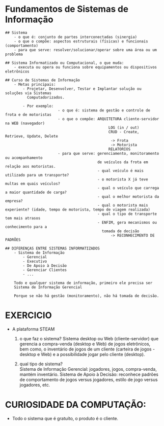 # Fundamentos de Sistemas de Informação
    ## Sistema  
        - o que é: conjunto de partes interconectadas (sinergia) 
        - o que o compõe: aspectos estruturais (físicas) e funcionais (comportamento)
        - para que serve: resolver/solucionar/operar sobre uma área ou um problema

    ## Sistema Informatizado ou Computacional, o que muda:
        - executa ou opera ou funciona sobre equipamentos ou dispositivos eletrônicos

    ## Curso de Sistemas de Informação
        - Metas principais:
            - Projetar, Desenvolver, Testar e Implantar solução ou soluções via Sistemas
              Computadorizados.

            - Por exemplo: 
                            - o que é: sistema de gestão e controle de frota e de motoristas
                            - o que o compõe: ARQUITETURA cliente-servidor na WEB (navegador)
                                                   LOG (in / out)
                                                   CRUD - Create, Retrieve, Update, Delete
                                                    -> Frota
                                                    -> Motorista
                                                   RELATORIOS
                            - para que serve: gerenciamento, monitoramento ou acompanhamento
                                              de veículos da frota em relação aos motoristas.
                                              - qual veículo é mais utilizado para um transporte?
                                              - o motorista X já teve multas em quais veículos?
                                              - qual o veículo que carrega a maior quantidade de carga?
                                              - qual o melhor motorista da empresa?
                                              - qual o motorista mais experiente? (idade, tempo de motorista, tempo de viagem realizada) 
                                              - qual o tipo de transporte tem mais atrasos
                                              - ENFIM, gera mecanismos ou conhecimento para a 
                                                tomada de decisão
                                                    -> RECONHECIMENTO DE PADRÕES

    ## DIFERENÇAS ENTRE SISTEMAS INFORMATIZADOS
        - Sistema de Informação
            - Gerencial
            - Executivo
            - De Apoio à Decisão
            - Gerenciar Clientes
            - ...     

        Todo e qualquer sistema de informação, primeiro ele precisa ser 
        Sistema de Informação Gerencial            

        Porque se não há gestão (monitoramento), não há tomada de decisão.
                            


# EXERCICIO
  - A plataforma STEAM
    1) o que faz o sistema?
      Sistema desktop ou Web (cliente-servidor) que gerencia a compra-venda (desktop e Web) 
      de jogos eletrônicos, bem como, o inventário de jogos de um cliente 
      (carteira de jogos - desktop e Web) e a possibilidade jogar pelo cliente (desktop).
    
    
    2) qual tipo de sistema?   
      Sistema de Informação Gerencial: jogadores, jogos, compra-venda, mantém inventário.
      Sistema de Apoio à Decisão: reconhece padrões de comportamento de jogos versus jogadores,
                                  estilo de jogo versus jogadores, etc.



# CURIOSIDADE DA COMPUTAÇÃO:
  - Todo o sistema que é gratuíto, o produto é o cliente.


